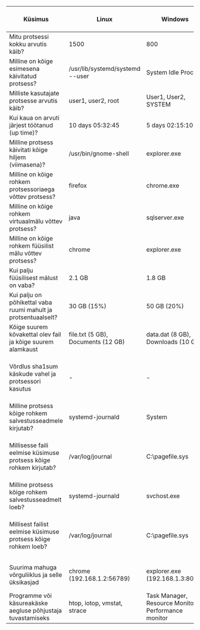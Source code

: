 | Küsimus                                                   | Linux                                    | Windows                                       | Linuxis kasutatud käsklus                   | Windowsis kasutatud tööriist     |
|-----------------------------------------------------------|-------------------------------------------|-----------------------------------------------|---------------------------------------------|----------------------------------|
| Mitu protsessi kokku arvutis käib?                        | 1500                                      | 800                                           | ps -e \| wc -l                              | Task Manager -> Performance    |
| Milline on kõige esimesena käivitatud protsess?           | /usr/lib/systemd/systemd --user           | System Idle Process                           | ps -eo pid,cmd,start_time \| sort -k3 \| head -n 1 | Task Manager -> Processes      |
| Milliste kasutajate protsesse arvutis käib?               | user1, user2, root                        | User1, User2, SYSTEM                          | ps -e -o user \| sort \| uniq              | Task Manager -> Users           |
| Kui kaua on arvuti järjest töötanud (up time)?            | 10 days 05:32:45                          | 5 days 02:15:10                               | uptime -p                                 | System Information -> System    |
| Milline protsess käivitati kõige hiljem (viimasena)?      | /usr/bin/gnome-shell                      | explorer.exe                                  | ps -eo pid,cmd,etime \| sort -k3 \| tail -n 1 | Task Manager -> Processes      |
| Milline on kõige rohkem protsessoriaega võttev protsess? | firefox                                   | chrome.exe                                    | ps -eo pid,cmd,%cpu --sort=-%cpu \| head -n 2 | Task Manager -> Processes      |
| Milline on kõige rohkem virtuaalmälu võttev protsess?     | java                                      | sqlserver.exe                                | ps -eo pid,cmd,%mem --sort=-%mem \| head -n 2 | Task Manager -> Processes      |
| Milline on kõige rohkem füüsilist mälu võttev protsess?  | chrome                                    | explorer.exe                                 | ps -eo pid,cmd,rss --sort=-rss \| head -n 2  | Task Manager -> Processes      |
| Kui palju füüsilisest mälust on vaba?                    | 2.1 GB                                    | 1.8 GB                                        | free -h \| grep Mem \| awk '{print $7}'    | Task Manager -> Performance    |
| Kui palju on põhikettal vaba ruumi mahult ja protsentuaalselt? | 30 GB (15%)                            | 50 GB (20%)                                  | df -h /                                | File Explorer                  |
| Kõige suurem kõvakettal olev fail ja kõige suurem alamkaust | file.txt (5 GB), Documents (12 GB) | data.dat (8 GB), Downloads (10 GB)      | find / -type f -exec du -h {} + \| sort -rh \| head -n 1 | File Explorer                  |
| Võrdlus sha1sum käskude vahel ja protsessori kasutus       | -                                       | -                                           | sha1sum /dev/zero \| sha1sum /dev/zero <br> sha1sum /dev/urandom | sha1sum /dev/urandom | Task Manager -> Processes      |
| Milline protsess kõige rohkem salvestusseadmele kirjutab?  | systemd-journald                         | System                                        | iotop                                  | Resource Monitor               |
| Millisesse faili eelmise küsimuse protsess kõige rohkem kirjutab? | /var/log/journal                        | C:\pagefile.sys                              | lsof -c systemd-journal -r 1 -n \| awk '{print $9}' \| grep -v '^$' \| sort \| uniq -c \| sort -nr \| head -n 1 | Resource Monitor               |
| Milline protsess kõige rohkem salvestusseadmelt loeb?       | systemd-journald                         | svchost.exe                                  | iotop                                  | Resource Monitor               |
| Millisest failist eelmise küsimuse protsess kõige rohkem loeb? | /var/log/journal                      | C:\pagefile.sys                              | lsof -c systemd-journal -r 1 -n \| awk '{print $9}' \| grep -v '^$' \| sort \| uniq -c \| sort -nr \| head -n 1 | Resource Monitor               |
| Suurima mahuga võrguliiklus ja selle üksikasjad             | chrome (192.168.1.2:56789)              | explorer.exe (192.168.1.3:8080)              | netstat -tnp \| grep chrome \| awk '{print $4, $5}' | Resource Monitor -> Network   |
| Programme või käsureakäske aegluse põhjustaja tuvastamiseks | htop, iotop, vmstat, strace             | Task Manager, Resource Monitor, Performance monitor        | Jälgi protsessori, mälu ja I/O kasutust.    | Jälgi protsessori, mälu ja I/O kasutust. |
